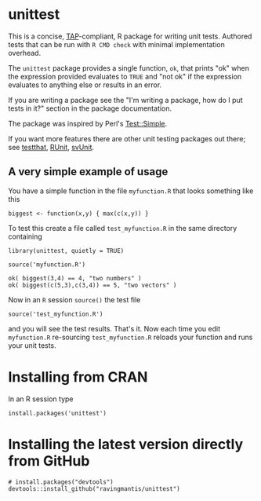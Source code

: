 unittest
========

This is a concise, [TAP](http://testanything.org/)-compliant, R package for writing unit tests. Authored tests that can be run with `R CMD check` with minimal implementation overhead.

The `unittest` package provides a single function, `ok`, that prints "ok" when the expression provided evaluates to `TRUE` and "not ok" if the expression evaluates to anything else or results in an error.

If you are writing a package see the "I'm writing a package, how do I put tests in it?" section in the package documentation.

The package was inspired by Perl's [Test::Simple](http://search.cpan.org/perldoc?Test::Simple).

If you want more features there are other unit testing packages out there; see [testthat](http://CRAN.R-project.org/package=testthat), [RUnit](http://CRAN.R-project.org/package=RUnit), [svUnit](http://CRAN.R-project.org/package=svUnit).

A very simple example of usage
------------------------------

You have a simple function in the file `myfunction.R` that looks something like this

    biggest <- function(x,y) { max(c(x,y)) }
       
To test this create a file called `test_myfunction.R` in the same directory containing

    library(unittest, quietly = TRUE)
    
    source('myfunction.R')
    
    ok( biggest(3,4) == 4, "two numbers" )    
    ok( biggest(c(5,3),c(3,4)) == 5, "two vectors" )    

Now in an `R` session `source()` the test file

    source('test_myfunction.R')

and you will see the test results. That's it.  Now each time you edit `myfunction.R` re-sourcing `test_myfunction.R` reloads your function and runs your unit tests.

Installing from CRAN
====================

In an R session type

    install.packages('unittest')

Installing the latest version directly from GitHub
==================================================

    # install.packages("devtools")
    devtools::install_github("ravingmantis/unittest")
